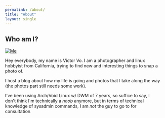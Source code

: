 ```yaml
---
permalink: /about/
title: "About"
layout: single
---
```


## Who am I?

[![Me](https://cdn.discordapp.com/attachments/785069861100716032/889331840467492864/me2.png)](https://cdn.discordapp.com/attachments/785069861100716032/889330441461587998/victor.png)

Hey everybody, my name is Victor Vo. I am a photographer and linux hobbyist from California, trying to find new and interesting things to snap a photo of. 

I host a blog about how my life is going and photos that I take along the way (the photos part still needs some work). 

I've been using Arch/Void Linux w/ DWM of 7 years, so suffice to say, I don't think I'm technically a _noob_ anymore, but in terms of technical knowledge of sysadmin commands, I am _not_ the guy to go to for consultation.
